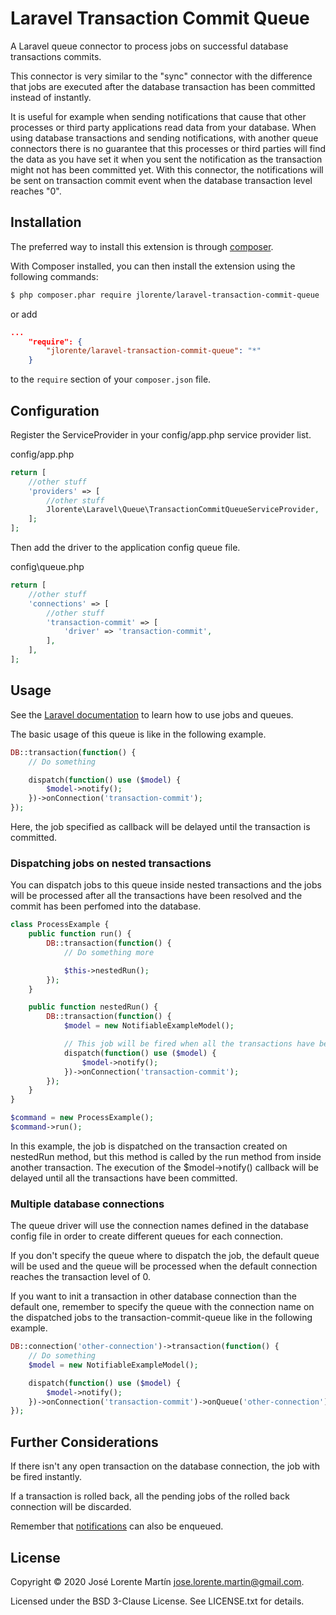 Laravel Transaction Commit Queue
================================

A Laravel queue connector to process jobs on successful database transactions 
commits.

This connector is very similar to the "sync" connector with the difference that 
jobs are executed after the database transaction has been committed instead of 
instantly. 

It is useful for example when sending notifications that cause that other processes 
or third party applications read data from your database. When using database 
transactions and sending notifications, with another queue connectors there is 
no guarantee that this processes or third parties will find the data as you have 
set it when you sent the notification as the transaction might not has been 
committed yet. With this connector, the notifications will be sent on transaction 
commit event when the database transaction level reaches "0".

## Installation

The preferred way to install this extension is through [composer](http://getcomposer.org/download/).

With Composer installed, you can then install the extension using the following commands:

```bash
$ php composer.phar require jlorente/laravel-transaction-commit-queue
```

or add 

```json
...
    "require": {
        "jlorente/laravel-transaction-commit-queue": "*"
    }
```

to the ```require``` section of your `composer.json` file.

## Configuration

Register the ServiceProvider in your config/app.php service provider list.

config/app.php
```php
return [
    //other stuff
    'providers' => [
        //other stuff
        Jlorente\Laravel\Queue\TransactionCommitQueueServiceProvider,
    ];
];
```

Then add the driver to the application config queue file.

config\queue.php
```php
return [
    //other stuff
    'connections' => [
        //other stuff
        'transaction-commit' => [
            'driver' => 'transaction-commit',
        ],
    ],
];
```

## Usage

See the [Laravel documentation](https://laravel.com/docs/master/queues) to learn 
how to use jobs and queues.

The basic usage of this queue is like in the following example.

```php
DB::transaction(function() {
    // Do something

    dispatch(function() use ($model) {
        $model->notify();
    })->onConnection('transaction-commit');
});
```

Here, the job specified as callback will be delayed until the transaction is 
committed.

### Dispatching jobs on nested transactions

You can dispatch jobs to this queue inside nested transactions and the jobs will 
be processed after all the transactions have been resolved and the commit has 
been perfomed into the database.

```php
class ProcessExample {
    public function run() {
        DB::transaction(function() {
            // Do something more

            $this->nestedRun();
        });
    }

    public function nestedRun() {
        DB::transaction(function() {
            $model = new NotifiableExampleModel();

            // This job will be fired when all the transactions have been commited.
            dispatch(function() use ($model) {
                $model->notify();
            })->onConnection('transaction-commit');
        });
    }
}

$command = new ProcessExample();
$command->run();
```

In this example, the job is dispatched on the transaction created on nestedRun 
method, but this method is called by the run method from inside another 
transaction. The execution of the $model->notify() callback will be delayed 
until all the transactions have been committed.

### Multiple database connections

The queue driver will use the connection names defined in the database config 
file in order to create different queues for each connection.

If you don't specify the queue where to dispatch the job, the default queue will 
be used and the queue will be processed when the default connection reaches the 
transaction level of 0.

If you want to init a transaction in other database connection than the default 
one, remember to specify the queue with the connection name on the dispatched 
jobs to the transaction-commit-queue like in the following example.

```php
DB::connection('other-connection')->transaction(function() {
    // Do something
    $model = new NotifiableExampleModel();

    dispatch(function() use ($model) {
        $model->notify();
    })->onConnection('transaction-commit')->onQueue('other-connection');
});
```

## Further Considerations

If there isn't any open transaction on the database connection, the job with 
be fired instantly.

If a transaction is rolled back, all the pending jobs of the rolled back 
connection will be discarded.

Remember that [notifications](https://laravel.com/docs/master/notifications) can 
also be enqueued.

## License 

Copyright &copy; 2020 José Lorente Martín <jose.lorente.martin@gmail.com>.

Licensed under the BSD 3-Clause License. See LICENSE.txt for details.

